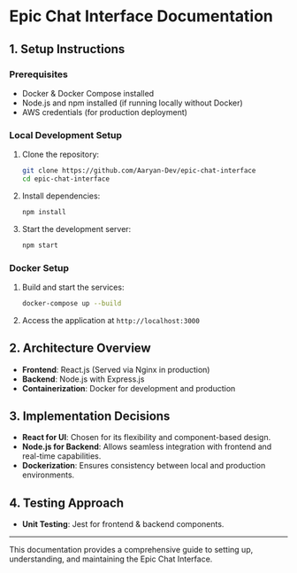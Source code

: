 # Epic Chat Interface Documentation

## 1. Setup Instructions

### Prerequisites
- Docker & Docker Compose installed
- Node.js and npm installed (if running locally without Docker)
- AWS credentials (for production deployment)

### Local Development Setup
1. Clone the repository:
   ```sh
   git clone https://github.com/Aaryan-Dev/epic-chat-interface
   cd epic-chat-interface
   ```
2. Install dependencies:
   ```sh
   npm install
   ```
3. Start the development server:
   ```sh
   npm start
   ```

### Docker Setup
1. Build and start the services:
   ```sh
   docker-compose up --build
   ```
2. Access the application at `http://localhost:3000`


## 2. Architecture Overview
- **Frontend**: React.js (Served via Nginx in production)
- **Backend**: Node.js with Express.js
- **Containerization**: Docker for development and production

## 3. Implementation Decisions
- **React for UI**: Chosen for its flexibility and component-based design.
- **Node.js for Backend**: Allows seamless integration with frontend and real-time capabilities.
- **Dockerization**: Ensures consistency between local and production environments.

## 4. Testing Approach
- **Unit Testing**: Jest for frontend & backend components.

---
This documentation provides a comprehensive guide to setting up, understanding, and maintaining the Epic Chat Interface.

